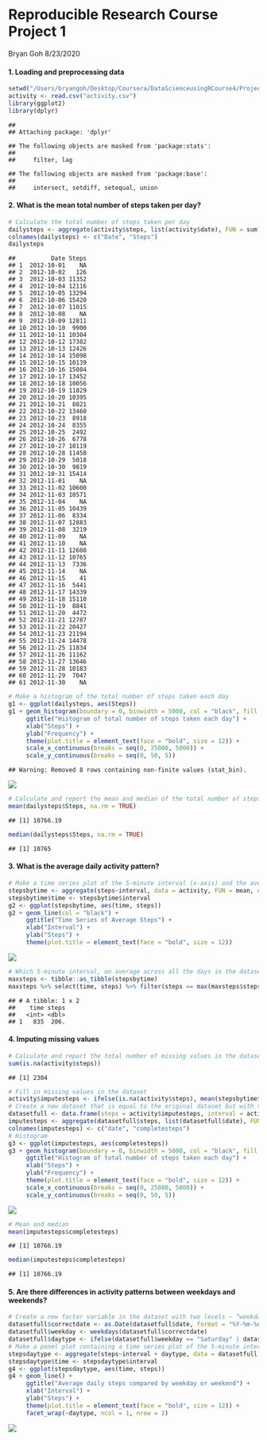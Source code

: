 Reproducible Research Course Project 1
================
Bryan Goh
8/23/2020

#### 1\. Loading and preprocessing data

``` r
setwd("/Users/bryangoh/Desktop/Coursera/DataScienceusingRCourse4/Project2/RepData_PeerAssessment1")
activity <- read.csv("activity.csv")
library(ggplot2)
library(dplyr)
```

    ## 
    ## Attaching package: 'dplyr'

    ## The following objects are masked from 'package:stats':
    ## 
    ##     filter, lag

    ## The following objects are masked from 'package:base':
    ## 
    ##     intersect, setdiff, setequal, union

#### 2\. What is the mean total number of steps taken per day?

``` r
# Calculate the total number of steps taken per day
dailysteps <- aggregate(activity$steps, list(activity$date), FUN = sum)
colnames(dailysteps) <- c("Date", "Steps")
dailysteps
```

    ##          Date Steps
    ## 1  2012-10-01    NA
    ## 2  2012-10-02   126
    ## 3  2012-10-03 11352
    ## 4  2012-10-04 12116
    ## 5  2012-10-05 13294
    ## 6  2012-10-06 15420
    ## 7  2012-10-07 11015
    ## 8  2012-10-08    NA
    ## 9  2012-10-09 12811
    ## 10 2012-10-10  9900
    ## 11 2012-10-11 10304
    ## 12 2012-10-12 17382
    ## 13 2012-10-13 12426
    ## 14 2012-10-14 15098
    ## 15 2012-10-15 10139
    ## 16 2012-10-16 15084
    ## 17 2012-10-17 13452
    ## 18 2012-10-18 10056
    ## 19 2012-10-19 11829
    ## 20 2012-10-20 10395
    ## 21 2012-10-21  8821
    ## 22 2012-10-22 13460
    ## 23 2012-10-23  8918
    ## 24 2012-10-24  8355
    ## 25 2012-10-25  2492
    ## 26 2012-10-26  6778
    ## 27 2012-10-27 10119
    ## 28 2012-10-28 11458
    ## 29 2012-10-29  5018
    ## 30 2012-10-30  9819
    ## 31 2012-10-31 15414
    ## 32 2012-11-01    NA
    ## 33 2012-11-02 10600
    ## 34 2012-11-03 10571
    ## 35 2012-11-04    NA
    ## 36 2012-11-05 10439
    ## 37 2012-11-06  8334
    ## 38 2012-11-07 12883
    ## 39 2012-11-08  3219
    ## 40 2012-11-09    NA
    ## 41 2012-11-10    NA
    ## 42 2012-11-11 12608
    ## 43 2012-11-12 10765
    ## 44 2012-11-13  7336
    ## 45 2012-11-14    NA
    ## 46 2012-11-15    41
    ## 47 2012-11-16  5441
    ## 48 2012-11-17 14339
    ## 49 2012-11-18 15110
    ## 50 2012-11-19  8841
    ## 51 2012-11-20  4472
    ## 52 2012-11-21 12787
    ## 53 2012-11-22 20427
    ## 54 2012-11-23 21194
    ## 55 2012-11-24 14478
    ## 56 2012-11-25 11834
    ## 57 2012-11-26 11162
    ## 58 2012-11-27 13646
    ## 59 2012-11-28 10183
    ## 60 2012-11-29  7047
    ## 61 2012-11-30    NA

``` r
# Make a histogram of the total number of steps taken each day
g1 <- ggplot(dailysteps, aes(Steps))
g1 + geom_histogram(boundary = 0, binwidth = 5000, col = "black", fill = "white") + 
     ggtitle("Histogram of total number of steps taken each day") + 
     xlab("Steps") + 
     ylab("Frequency") + 
     theme(plot.title = element_text(face = "bold", size = 12)) + 
     scale_x_continuous(breaks = seq(0, 25000, 5000)) + 
     scale_y_continuous(breaks = seq(0, 50, 5))
```

    ## Warning: Removed 8 rows containing non-finite values (stat_bin).

![](RMarkdownFileRmd_files/figure-gfm/unnamed-chunk-2-1.png)<!-- -->

``` r
# Calculate and report the mean and median of the total number of steps taken per day
mean(dailysteps$Steps, na.rm = TRUE)
```

    ## [1] 10766.19

``` r
median(dailysteps$Steps, na.rm = TRUE)
```

    ## [1] 10765

#### 3\. What is the average daily activity pattern?

``` r
# Make a time series plot of the 5-minute interval (x-axis) and the average number of steps taken, averaged across all days (y-axis)
stepsbytime <- aggregate(steps~interval, data = activity, FUN = mean, na.action = na.omit)
stepsbytime$time <- stepsbytime$interval
g2 <- ggplot(stepsbytime, aes(time, steps))
g2 + geom_line(col = "black") + 
     ggtitle("Time Series of Average Steps") + 
     xlab("Interval") + 
     ylab("Steps") + 
     theme(plot.title = element_text(face = "bold", size = 12))
```

![](RMarkdownFileRmd_files/figure-gfm/unnamed-chunk-3-1.png)<!-- -->

``` r
# Which 5-minute interval, on average across all the days in the dataset, contains the maximum number of steps?
maxsteps <- tibble::as_tibble(stepsbytime)
maxsteps %>% select(time, steps) %>% filter(steps == max(maxsteps$steps))
```

    ## # A tibble: 1 x 2
    ##    time steps
    ##   <int> <dbl>
    ## 1   835  206.

#### 4\. Imputing missing values

``` r
# Calculate and report the total number of missing values in the dataset 
sum(is.na(activity$steps))
```

    ## [1] 2304

``` r
# Fill in missing values in the dataset
activity$imputesteps <- ifelse(is.na(activity$steps), mean(stepsbytime$steps[match(activity$interval, stepsbytime$interval)], 0), activity$steps)
# Create a new dataset that is equal to the original dataset but with the missing data filled in
datasetfull <- data.frame(steps = activity$imputesteps, interval = activity$interval, date = activity$date)
imputesteps <- aggregate(datasetfull$steps, list(datasetfull$date), FUN = sum)
colnames(imputesteps) <- c("date", "completesteps")
# Histogram
g3 <- ggplot(imputesteps, aes(completesteps))
g3 + geom_histogram(boundary = 0, binwidth = 5000, col = "black", fill = "white") + 
     ggtitle("Histogram of total number of steps taken each day") + 
     xlab("Steps") + 
     ylab("Frequency") + 
     theme(plot.title = element_text(face = "bold", size = 12)) + 
     scale_x_continuous(breaks = seq(0, 25000, 5000)) + 
     scale_y_continuous(breaks = seq(0, 50, 5))
```

![](RMarkdownFileRmd_files/figure-gfm/unnamed-chunk-4-1.png)<!-- -->

``` r
# Mean and median
mean(imputesteps$completesteps)
```

    ## [1] 10766.19

``` r
median(imputesteps$completesteps)
```

    ## [1] 10766.19

#### 5\. Are there differences in activity patterns between weekdays and weekends?

``` r
# Create a new factor variable in the dataset with two levels – “weekday” and “weekend” 
datasetfull$correctdate <- as.Date(datasetfull$date, format = "%Y-%m-%d")
datasetfull$weekday <- weekdays(datasetfull$correctdate)
datasetfull$daytype <- ifelse(datasetfull$weekday == "Saturday" | datasetfull$weekday == "Sunday", "weekend", "weekday")
# Make a panel plot containing a time series plot of the 5-minute interval (x-axis) and the average number of steps taken, averaged across all weekday days or weekend days (y-axis)
stepsdaytype <- aggregate(steps~interval + daytype, data = datasetfull, FUN = mean, na.action = na.omit)
stepsdaytype$time <- stepsdaytype$interval
g4 <- ggplot(stepsdaytype, aes(time, steps))
g4 + geom_line() + 
     ggtitle("Average daily steps compared by weekday or weekend") + 
     xlab("Interval") + 
     ylab("Steps") + 
     theme(plot.title = element_text(face = "bold", size = 12)) + 
     facet_wrap(~daytype, ncol = 1, nrow = 2)
```

![](RMarkdownFileRmd_files/figure-gfm/unnamed-chunk-5-1.png)<!-- -->
